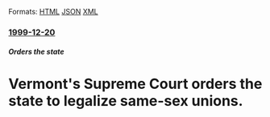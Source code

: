 
Formats: [HTML](/news/1999/12/20/vermont-s-supreme-court-orders-the-state-to-legalize-same-sex-unions.html)  [JSON](/news/1999/12/20/vermont-s-supreme-court-orders-the-state-to-legalize-same-sex-unions.json)  [XML](/news/1999/12/20/vermont-s-supreme-court-orders-the-state-to-legalize-same-sex-unions.xml)  

### [1999-12-20](/news/1999/12/20/index.md)

##### Orders the state
#  Vermont's Supreme Court orders the state to legalize same-sex unions.



